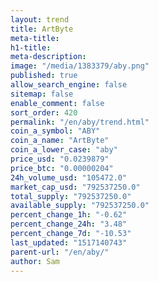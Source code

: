 ```yaml
---
layout: trend
title: ArtByte
meta-title: 
h1-title: 
meta-description: 
image: "/media/1383379/aby.png"
published: true
allow_search_engine: false
sitemap: false
enable_comment: false
sort_order: 420
permalink: "/en/aby/trend.html"
coin_a_symbol: "ABY"
coin_a_name: "ArtByte"
coin_a_lower_case: "aby"
price_usd: "0.0239879"
price_btc: "0.00000204"
24h_volume_usd: "105472.0"
market_cap_usd: "792537250.0"
total_supply: "792537250.0"
available_supply: "792537250.0"
percent_change_1h: "-0.62"
percent_change_24h: "3.48"
percent_change_7d: "-10.53"
last_updated: "1517140743"
parent-url: "/en/aby/"
author: Sam
---
```



